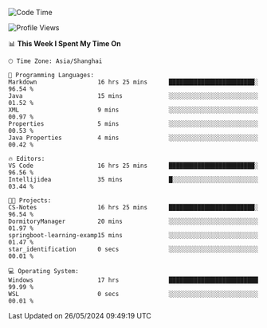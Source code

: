 <!--START_SECTION:waka-->
![Code Time](http://img.shields.io/badge/Code%20Time-1%2C714%20hrs%2044%20mins-blue)

![Profile Views](http://img.shields.io/badge/Profile%20Views-1-blue)

📊 **This Week I Spent My Time On** 

```text
🕑︎ Time Zone: Asia/Shanghai

💬 Programming Languages: 
Markdown                 16 hrs 25 mins      ████████████████████████░   96.54 % 
Java                     15 mins             ░░░░░░░░░░░░░░░░░░░░░░░░░   01.52 % 
XML                      9 mins              ░░░░░░░░░░░░░░░░░░░░░░░░░   00.97 % 
Properties               5 mins              ░░░░░░░░░░░░░░░░░░░░░░░░░   00.53 % 
Java Properties          4 mins              ░░░░░░░░░░░░░░░░░░░░░░░░░   00.42 % 

🔥 Editors: 
VS Code                  16 hrs 25 mins      ████████████████████████░   96.56 % 
Intellijidea             35 mins             █░░░░░░░░░░░░░░░░░░░░░░░░   03.44 % 

🐱‍💻 Projects: 
CS-Notes                 16 hrs 25 mins      ████████████████████████░   96.54 % 
DormitoryManager         20 mins             ░░░░░░░░░░░░░░░░░░░░░░░░░   01.97 % 
springboot-learning-examp15 mins             ░░░░░░░░░░░░░░░░░░░░░░░░░   01.47 % 
star_identification      0 secs              ░░░░░░░░░░░░░░░░░░░░░░░░░   00.01 % 

💻 Operating System: 
Windows                  17 hrs              █████████████████████████   99.99 % 
WSL                      0 secs              ░░░░░░░░░░░░░░░░░░░░░░░░░   00.01 % 
```


 Last Updated on 26/05/2024 09:49:19 UTC
<!--END_SECTION:waka-->